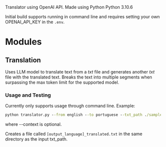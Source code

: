 Translator using OpenAI API.
Made using Python Python 3.10.6

Initial build supports running in command line and requires setting your own OPENAI_API_KEY in the ```.env```.

# Modules

## Translation

Uses LLM model to translate text from a *txt* file and generates another *txt* file with the translated text.
Breaks the text into multiple segments when surpassing the max token limit for the supported model.

### Usage and Testing

Currently only supports usage through command line. Example:

``` cmd
python translator.py --from english --to portuguese --txt_path ./samples/english_examples.txt --context "A set of varied example texts in english."
```
where --context is optional.

Creates a file called ```[output_language]_translated.txt``` in the same directory as the input txt_path.